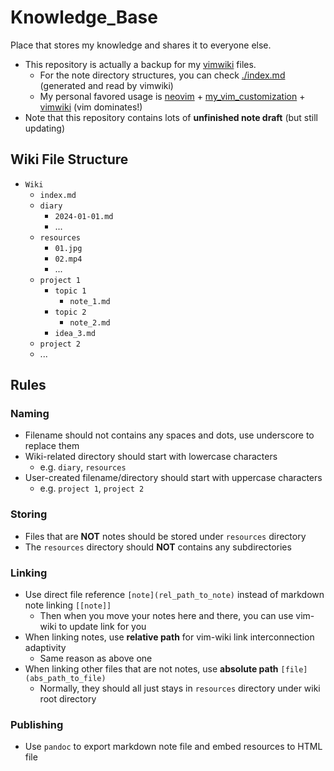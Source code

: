 # Knowledge_Base

Place that stores my knowledge and shares it to everyone else.

- This repository is actually a  backup for my [vimwiki](https://github.com/vimwiki/vimwiki) files.
  - For the note directory structures, you can check [./index.md](./index.md) (generated and read by vimwiki)
  - My personal favored usage is [neovim](https://github.com/neovim/neovim) + [my_vim_customization](https://github.com/JordanWu1997/Vim_Tmux_Config) + [vimwiki](https://github.com/vimwiki/vimwiki) (vim dominates!)
- Note that this repository contains lots of __unfinished note draft__ (but still updating)

## Wiki File Structure

- `Wiki`
  - `index.md`
  - `diary`
    - `2024-01-01.md`
    - ...
  - `resources`
    - `01.jpg`
    - `02.mp4`
    - ...
  - `project 1`
    - `topic 1`
      - `note_1.md`
    - `topic 2`
      - `note_2.md`
    - `idea_3.md`
  - `project 2`
  - ...

## Rules

### Naming

- Filename should not contains any spaces and dots, use underscore to replace them
- Wiki-related directory should start with lowercase characters
  - e.g. `diary`, `resources`
- User-created filename/directory should start with uppercase characters
  - e.g. `project 1`, `project 2`

### Storing

- Files that are __NOT__ notes should be stored under `resources` directory
- The `resources` directory should __NOT__ contains any subdirectories

### Linking

- Use direct file reference `[note](rel_path_to_note)` instead of markdown note linking `[[note]]`
  - Then when you move your notes here and there, you can use vim-wiki to update link for you
- When linking notes, use __relative path__ for vim-wiki link interconnection adaptivity
  - Same reason as above one
- When linking other files that are not notes, use __absolute path__ `[file](abs_path_to_file)`
  - Normally, they should all just stays in `resources` directory under wiki root directory

### Publishing

- Use `pandoc` to export markdown note file and embed resources to HTML file
